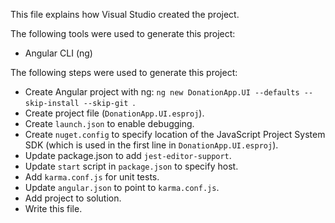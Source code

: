 This file explains how Visual Studio created the project.

The following tools were used to generate this project:
- Angular CLI (ng)

The following steps were used to generate this project:
- Create Angular project with ng: `ng new DonationApp.UI --defaults --skip-install --skip-git `.
- Create project file (`DonationApp.UI.esproj`).
- Create `launch.json` to enable debugging.
- Create `nuget.config` to specify location of the JavaScript Project System SDK (which is used in the first line in `DonationApp.UI.esproj`).
- Update package.json to add `jest-editor-support`.
- Update `start` script in `package.json` to specify host.
- Add `karma.conf.js` for unit tests.
- Update `angular.json` to point to `karma.conf.js`.
- Add project to solution.
- Write this file.

